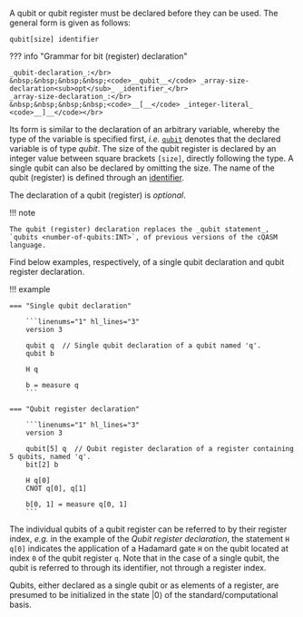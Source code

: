 A qubit or qubit register must be declared before they can be used.
The general form is given as follows:

`qubit[size] identifier`

??? info "Grammar for bit (register) declaration"
    
    _qubit-declaration_:</br>
    &nbsp;&nbsp;&nbsp;&nbsp;<code>__qubit__</code> _array-size-declaration<sub>opt</sub>_ _identifier_</br>
    _array-size-declaration_:</br>
    &nbsp;&nbsp;&nbsp;&nbsp;<code>__[__</code> _integer-literal_ <code>__]__</code></br>

Its form is similar to the declaration of an arbitrary variable,
whereby the type of the variable is specified first, _i.e._ [`qubit`](../type_system/types.md)
denotes that the declared variable is of type _qubit_.
The size of the qubit register is declared by an integer value between square brackets `[size]`, directly following the type.
A single qubit can also be declared by omitting the size.
The name of the qubit (register) is defined through an [identifier](../tokens/identifiers.md). 

The declaration of a qubit (register) is _optional_. 

!!! note

    The qubit (register) declaration replaces the _qubit statement_, `qubits <number-of-qubits:INT>`, of previous versions of the cQASM language.

Find below examples, respectively, of a single qubit declaration and qubit register declaration.

!!! example

    === "Single qubit declaration"

        ```linenums="1" hl_lines="3"
        version 3

        qubit q  // Single qubit declaration of a qubit named 'q'.
        qubit b

        H q

        b = measure q
        ```
    
    === "Qubit register declaration"

        ```linenums="1" hl_lines="3"
        version 3

        qubit[5] q  // Qubit register declaration of a register containing 5 qubits, named 'q'.
        bit[2] b

        H q[0]
        CNOT q[0], q[1]

        b[0, 1] = measure q[0, 1]
        ```

The individual qubits of a qubit register can be referred to by their register index,
_e.g._ in the example of the _Qubit register declaration_,
the statement `H q[0]` indicates the application of a Hadamard gate `H` on the qubit located at index `0` of the qubit register `q`. 
Note that in the case of a single qubit, the qubit is referred to through its identifier, not through a register index.

Qubits, either declared as a single qubit or as elements of a register,
are presumed to be initialized in the state $|0\rangle$ of the standard/computational basis.
